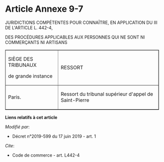 # Article Annexe 9-7

JURIDICTIONS COMPÉTENTES POUR CONNAÎTRE, EN APPLICATION DU III DE L'ARTICLE L. 442-4, 

DES PROCÉDURES APPLICABLES AUX PERSONNES QUI NE SONT NI COMMERÇANTS NI ARTISANS 

<table align="center" border="1" cellpadding="0">
  <tbody>
    <tr>
      <td>

SIÈGE DES TRIBUNAUX 

de grande instance 

</td>
      <td>

RESSORT 

</td>
    </tr>
    <tr>
      <td>

Paris. 

</td>
      <td>

Ressort du tribunal supérieur d'appel de Saint-Pierre

</td>
    </tr>
  </tbody>
</table>

**Liens relatifs à cet article**

_Modifié par_:

  - Décret n°2019-599 du 17 juin 2019 - art. 1

_Cite_:

  - Code de commerce - art. L442-4

